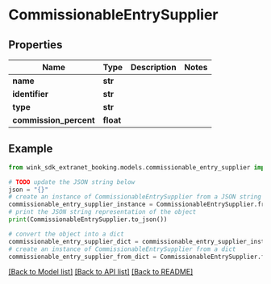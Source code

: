# CommissionableEntrySupplier


## Properties

Name | Type | Description | Notes
------------ | ------------- | ------------- | -------------
**name** | **str** |  | 
**identifier** | **str** |  | 
**type** | **str** |  | 
**commission_percent** | **float** |  | 

## Example

```python
from wink_sdk_extranet_booking.models.commissionable_entry_supplier import CommissionableEntrySupplier

# TODO update the JSON string below
json = "{}"
# create an instance of CommissionableEntrySupplier from a JSON string
commissionable_entry_supplier_instance = CommissionableEntrySupplier.from_json(json)
# print the JSON string representation of the object
print(CommissionableEntrySupplier.to_json())

# convert the object into a dict
commissionable_entry_supplier_dict = commissionable_entry_supplier_instance.to_dict()
# create an instance of CommissionableEntrySupplier from a dict
commissionable_entry_supplier_from_dict = CommissionableEntrySupplier.from_dict(commissionable_entry_supplier_dict)
```
[[Back to Model list]](../README.md#documentation-for-models) [[Back to API list]](../README.md#documentation-for-api-endpoints) [[Back to README]](../README.md)


